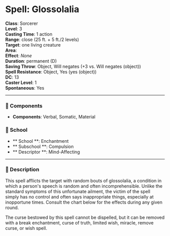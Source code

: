 
# Spell: Glossolalia
**Class**: Sorcerer  
**Level**: 3  
**Casting Time**: 1 action  
**Range**: close (25 ft. + 5 ft./2 levels)  
**Target**: one living creature  
**Area**:   
**Effect**: _None_  
**Duration**: permanent (D)  
**Saving Throw**: Object, Will negates (+3 vs. Will negates (object))  
**Spell Resistance**: Object, Yes (yes (object))  
**DC**: 13  
**Caster Level**: 1  
**Spontaneous**: Yes

---

### 🔮 Components
- **Components**: Verbal, Somatic, Material

### 🏫 School
- ** School **: Enchantment
- ** Subschool **: Compulsion
- ** Descriptor **: Mind-Affecting
---

### 📜 Description
This spell afflicts the target with random bouts of glossolalia, a condition in which a person's speech is random and often incomprehensible. Unlike the standard symptoms of this unfortunate ailment, the victim of the spell simply has no control and often says inappropriate things, especially at inopportune times. Consult the chart below for the effects during any given round. 

The curse bestowed by this spell cannot be dispelled, but it can be removed with a break enchantment, curse of truth, limited wish, miracle, remove curse, or wish spell.
